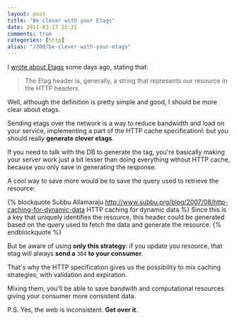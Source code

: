 ```yaml
---
layout: post
title: "Be clever with your Etags"
date: 2011-03-17 15:21
comments: true
categories: [http]
alias: "/300/be-clever-with-your-etags"
---
```


I [wrote about Etags](http://www.odino.org/292/don-t-rape-http-if-none-match-the-412-http-status-code) some days ago, stating that:

> The Etag header is, generally, a string that represents our resource in the HTTP headers.

Well, although the definition is pretty simple and good, I should be more clear about etags.
<!-- more -->

Sending etags over the network is a way to reduce bandwidth and load on your service, implementing a part of the HTTP cache specificationl: but you should really **generate clever etags**.

If you need to talk with the DB to generate the tag, you're basically making your server work just a bit lesser than doing everything wthout HTTP cache, because you only save in generating the response.

A cool way to save more would be to save the query used to retrieve the resource:

{% blockquote Subbu Allamaraju http://www.subbu.org/blog/2007/08/http-caching-for-dynamic-data HTTP caching for dynamic data %}
Since this is a key that uniquely identifies the resource, this header could be generated based on the query used to fetch the data and generate the resource.
{% endblockquote %}

But be aware of using **only this strategy**: if you update you resource, that etag will always **send a** `304` **to your consumer**.

That's why the HTTP specification gives us the possibility to mix caching strategies, with validation and expiration.

Mixing them, you'll be able to save bandwith and computational resources giving your consumer more consistent data.

P.S. Yes, the web is inconsistent. **Get over it**.